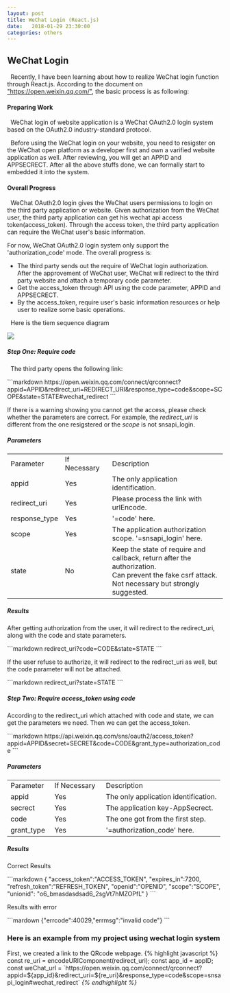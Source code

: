 ```yaml
---
layout: post
title: WeChat Login (React.js)
date:   2018-01-29 23:30:00
categories: others
---
```


<h2><strong>WeChat Login</strong></h2>

<p>&nbsp;&nbsp;Recently, I have been learning about how to realize WeChat login function through React.js. According to the document on <a href="https://open.weixin.qq.com/cgi-bin/showdocument?action=dir_list&t=resource/res_list&verify=1&id=open1419316505&token=&lang=zh_CN">"https://open.weixin.qq.com/"</a>, the basic process is as following:</p>

<h4><strong>Preparing Work</strong></h4>

<p>&nbsp;&nbsp;WeChat login of website application is a WeChat OAuth2.0 login system based on the OAuth2.0 industry-standard protocol. </p>
<p>&nbsp;&nbsp;Before using the WeChat login on your website, you need to resigster on the WeChat open platform as a developer first and own a varified website application as well. After reviewing, you will get an APPID and APPSECRECT. After all the above stuffs done, we can formally start to embedded it into the system.</p> 

<h4><strong>Overall Progress</strong></h4>
<p>&nbsp;&nbsp;WeChat OAuth2.0 login gives the WeChat users permissions to login on the third party application or website. Given authorization from the WeChat user, the third party application can get his wechat api access token(access_token). Through the access token, the third party application can require the WeChat user's basic information.</p>
<p>For now, WeChat OAuth2.0 login system only support the 'authorization_code' mode. The overall progress is:</p>
<ul>
	<li>The third party sends out the require of WeChat login authorization. After the approvement of WeChat user, WeChat will redirect to the third party website and attach a temporary code parameter.</li>
	<li>Get the access_token through API using the code parameter, APPID and APPSECRECT.</li>
	<li>By the access_token, require user's basic information resources or help user to realize some basic operations.</li>
</ul>

<p>&nbsp;&nbsp;Here is the tiem sequence diagram</p>
<img src="https://res.wx.qq.com/open/zh_CN/htmledition/res/img/pic/app-wxlogin/12168b9.png">

<h5><strong>Step One: Require code</strong></h5>
<p>&nbsp;&nbsp;The third party opens the following link: </p>
```markdown
https://open.weixin.qq.com/connect/qrconnect?appid=APPID&redirect_uri=REDIRECT_URI&response_type=code&scope=SCOPE&state=STATE#wechat_redirect
```

<p>If there is a warning showing you cannot get the access, please check whether the parameters are correct. For example, the <em>redirect_uri</em> is different from the one resigstered or the <em>scope</em> is not snsapi_login.</p>
<h5><strong>Parameters</strong></h5>
<table>
	<tr>
		<td>Parameter&nbsp;&nbsp;</td>
		<td>If Necessary&nbsp;&nbsp;</td>
		<td>Description&nbsp;&nbsp;</td>
	</tr>
	<tr>
		<td>appid</td>
		<td>Yes</td>
		<td>The only application identification.</td>
	</tr>
	<tr>
		<td>redirect_uri</td>
		<td>Yes</td>
		<td>Please process the link with urlEncode.</td>
	</tr>
	<tr>
		<td>response_type</td>
		<td>Yes</td>
		<td>'=code' here.</td>
	</tr>
	<tr>
		<td>scope</td>
		<td>Yes</td>
		<td>The application authorization scope. '=snsapi_login' here.</td>
	</tr>
	<tr>
		<td>state</td>
		<td>No</td>
		<td>Keep the state of require and callback, return after the authorization.<br/>
		Can prevent the fake csrf attack. Not necessary but strongly suggested.</td>
	</tr>
</table>

<h5><strong>Results</strong></h5>
<p>After getting authorization from the user, it will redirect to the redirect_uri, along with the code and state parameters.</p>
```markdown
redirect_uri?code=CODE&state=STATE
```
<p>If the user refuse to authorize, it will redirect to the redirect_uri as well, but the code parameter will not be attached.</p>
```markdown
redirect_uri?state=STATE
```

<h5><strong>Step Two: Require access_token using code</strong></h5>
<p>According to the redirect_uri which attached with code and state, we can get the parameters we need. Then we can get the access_token.</p>
```markdown
https://api.weixin.qq.com/sns/oauth2/access_token?appid=APPID&secret=SECRET&code=CODE&grant_type=authorization_code
```
<h5><strong>Parameters</strong></h5>
<table>
	<tr>
		<td>Parameter&nbsp;&nbsp;</td>
		<td>If Necessary&nbsp;&nbsp;</td>
		<td>Description&nbsp;&nbsp;</td>
	</tr>
	<tr>
		<td>appid</td>
		<td>Yes</td>
		<td>The only application identification.</td>
	</tr>
	<tr>
		<td>secrect</td>
		<td>Yes</td>
		<td>The application key-AppSecrect.</td>
	</tr>
	<tr>
		<td>code</td>
		<td>Yes</td>
		<td>The one got from the first step.</td>
	</tr>
	<tr>
		<td>grant_type</td>
		<td>Yes</td>
		<td>'=authorization_code' here.</td>
	</tr>
</table>

<h5><strong>Results</strong></h5>
<p>Correct Results</p>
```markdown
{ 
"access_token":"ACCESS_TOKEN", 
"expires_in":7200, 
"refresh_token":"REFRESH_TOKEN",
"openid":"OPENID", 
"scope":"SCOPE",
"unionid": "o6_bmasdasdsad6_2sgVt7hMZOPfL"
}
```
<p>Results with error</p>
```mardown
{"errcode":40029,"errmsg":"invalid code"}
```


<h3>Here is an example from my project using wechat login system</h3>
First, we created a link to the QRcode webpage.
{% highlight javascript %}
	const re_uri = encodeURIComponent(redirect_uri);
    const app_id = appID;
    const weChat_url = `https://open.weixin.qq.com/connect/qrconnect?appid=${app_id}&redirect_uri=${re_uri}&response_type=code&scope=snsapi_login#wechat_redirect`
    <a href={weChat_url}><i className="fa fa-weixin" aria-hidden='true'/><a>
{% endhighlight %}


























